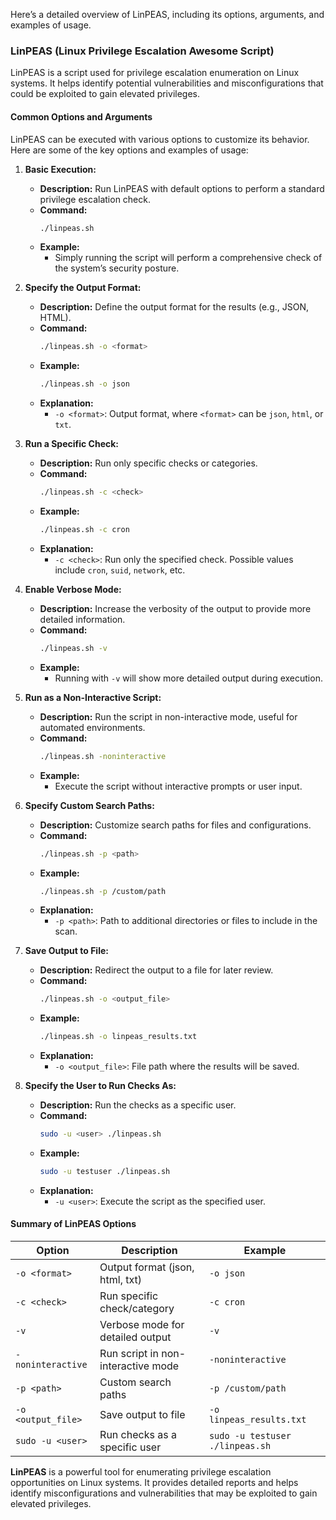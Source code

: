 Here’s a detailed overview of LinPEAS, including its options, arguments, and examples of usage.

### **LinPEAS (Linux Privilege Escalation Awesome Script)**

LinPEAS is a script used for privilege escalation enumeration on Linux systems. It helps identify potential vulnerabilities and misconfigurations that could be exploited to gain elevated privileges.

#### **Common Options and Arguments**

LinPEAS can be executed with various options to customize its behavior. Here are some of the key options and examples of usage:

1. **Basic Execution:**
   - **Description:** Run LinPEAS with default options to perform a standard privilege escalation check.
   - **Command:**
     ```bash
     ./linpeas.sh
     ```
   - **Example:**
     - Simply running the script will perform a comprehensive check of the system’s security posture.

2. **Specify the Output Format:**
   - **Description:** Define the output format for the results (e.g., JSON, HTML).
   - **Command:**
     ```bash
     ./linpeas.sh -o <format>
     ```
   - **Example:**
     ```bash
     ./linpeas.sh -o json
     ```
   - **Explanation:**
     - `-o <format>`: Output format, where `<format>` can be `json`, `html`, or `txt`.

3. **Run a Specific Check:**
   - **Description:** Run only specific checks or categories.
   - **Command:**
     ```bash
     ./linpeas.sh -c <check>
     ```
   - **Example:**
     ```bash
     ./linpeas.sh -c cron
     ```
   - **Explanation:**
     - `-c <check>`: Run only the specified check. Possible values include `cron`, `suid`, `network`, etc.

4. **Enable Verbose Mode:**
   - **Description:** Increase the verbosity of the output to provide more detailed information.
   - **Command:**
     ```bash
     ./linpeas.sh -v
     ```
   - **Example:**
     - Running with `-v` will show more detailed output during execution.

5. **Run as a Non-Interactive Script:**
   - **Description:** Run the script in non-interactive mode, useful for automated environments.
   - **Command:**
     ```bash
     ./linpeas.sh -noninteractive
     ```
   - **Example:**
     - Execute the script without interactive prompts or user input.

6. **Specify Custom Search Paths:**
   - **Description:** Customize search paths for files and configurations.
   - **Command:**
     ```bash
     ./linpeas.sh -p <path>
     ```
   - **Example:**
     ```bash
     ./linpeas.sh -p /custom/path
     ```
   - **Explanation:**
     - `-p <path>`: Path to additional directories or files to include in the scan.

7. **Save Output to File:**
   - **Description:** Redirect the output to a file for later review.
   - **Command:**
     ```bash
     ./linpeas.sh -o <output_file>
     ```
   - **Example:**
     ```bash
     ./linpeas.sh -o linpeas_results.txt
     ```
   - **Explanation:**
     - `-o <output_file>`: File path where the results will be saved.

8. **Specify the User to Run Checks As:**
   - **Description:** Run the checks as a specific user.
   - **Command:**
     ```bash
     sudo -u <user> ./linpeas.sh
     ```
   - **Example:**
     ```bash
     sudo -u testuser ./linpeas.sh
     ```
   - **Explanation:**
     - `-u <user>`: Execute the script as the specified user.

#### **Summary of LinPEAS Options**

| **Option**               | **Description**                                           | **Example**                                    |
|--------------------------|-----------------------------------------------------------|------------------------------------------------|
| `-o <format>`            | Output format (json, html, txt)                         | `-o json`                                     |
| `-c <check>`             | Run specific check/category                             | `-c cron`                                     |
| `-v`                     | Verbose mode for detailed output                        | `-v`                                          |
| `-noninteractive`        | Run script in non-interactive mode                       | `-noninteractive`                             |
| `-p <path>`              | Custom search paths                                     | `-p /custom/path`                             |
| `-o <output_file>`       | Save output to file                                      | `-o linpeas_results.txt`                      |
| `sudo -u <user>`         | Run checks as a specific user                            | `sudo -u testuser ./linpeas.sh`               |

**LinPEAS** is a powerful tool for enumerating privilege escalation opportunities on Linux systems. It provides detailed reports and helps identify misconfigurations and vulnerabilities that may be exploited to gain elevated privileges.